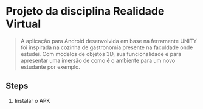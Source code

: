 # Projeto da disciplina Realidade Virtual

> A aplicação para Android desenvolvida em base na ferramente UNITY foi inspirada na cozinha de gastronomia presente na faculdade onde estudei. Com modelos de objetos 3D, sua funcionalidade é para apresentar uma imersão de como é o ambiente para um novo estudante por exemplo.

## Steps

1. Instalar o APK
